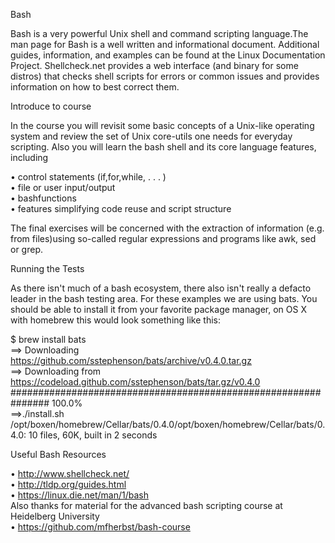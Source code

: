 Bash


 Bash is a very powerful Unix shell and command scripting language.The man page for Bash is a well written and informational document. Additional guides, information, and examples can be found at the Linux Documentation Project. Shellcheck.net provides a web interface (and binary for some distros) that checks shell scripts for errors or common issues and provides information on how
to best correct them.


Introduce to course


 In the course you will revisit some basic concepts of a Unix-like operating
system and review the set of Unix core-utils one needs for everyday scripting.
Also you will learn the bash shell and its core language features, including

• control statements (if,for,while, . . . )                                    
• file or user input/output                                                     
• bashfunctions                                                                 
• features simplifying code reuse and script structure                          
 
 The final exercises will be concerned with the extraction of information (e.g.
from files)using so-called regular expressions and programs like awk, sed or grep.



Running the Tests



 As there isn't much of a bash ecosystem, there also isn't really a defacto leader
in the bash testing area. For these examples we are using bats. You should be
able to install it from your favorite package manager, on OS X with homebrew this
would look something like this:

$ brew install bats                                                                
==> Downloading                                                                    
https://github.com/sstephenson/bats/archive/v0.4.0.tar.gz                          
==> Downloading from                                                              
https://codeload.github.com/sstephenson/bats/tar.gz/v0.4.0                          
############################################################### 100.0%      
==>./install.sh /opt/boxen/homebrew/Cellar/bats/0.4.0/opt/boxen/homebrew/Cellar/bats/0.4.0: 10 files, 60K, built in 2 seconds           



Useful Bash Resources


• http://www.shellcheck.net/                                                             
• http://tldp.org/guides.html                                                            
• https://linux.die.net/man/1/bash                                                                                                  
Also thanks for material for the advanced bash scripting course at Heidelberg University                                               
• https://github.com/mfherbst/bash-course
